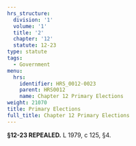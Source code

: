 ```yaml
---
hrs_structure:
  division: '1'
  volume: '1'
  title: '2'
  chapter: '12'
  statute: 12-23
type: statute
tags:
  - Government
menu:
  hrs:
    identifier: HRS_0012-0023
    parent: HRS0012
    name: Chapter 12 Primary Elections
weight: 21070
title: Primary Elections
full_title: Chapter 12 Primary Elections
---
```

**§12-23 REPEALED.** L 1979, c 125, §4.